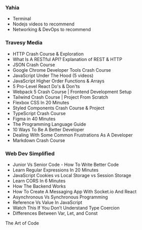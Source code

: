 ### Yahia

- Terminal
- Nodejs videos to recommend
- Networking & DevOps to recommend

### Travesy Media

- HTTP Crash Course & Exploration
- What Is A RESTful API? Explanation of REST & HTTP
- JSON Crash Course
- Google Chrome Developer Tools Crash Course
- JavaScript Under The Hood (5 videos)
- JavaScript Higher Order Functions & Arrays
- 5 Pro-Level React Do's & Don'ts
- Webpack 5 Crash Course | Frontend Development Setup
- Tailwind Crash Course | Project From Scratch
- Flexbox CSS In 20 Minutes
- Styled Components Crash Course & Project
- TypeScript Crash Course
- Figma in 40 Minutes
- The Programming Language Guide
- 10 Ways To Be A Better Developer
- Dealing With Some Common Frustrations As A Developer
- Markdown Crash Course

### Web Dev Simplified

- Junior Vs Senior Code - How To Write Better Code
- Learn Regular Expressions In 20 Minutes
- JavaScript Cookies vs Local Storage vs Session Storage
- Learn CORS In 6 Minutes
- How The Backend Works
- How To Create A Messaging App With Socket.io And React
- Asynchronous Vs Synchronous Programming
- Reference Vs Value In JavaScript
- Watch This If You Don’t Understand Type Coercion
- Differences Between Var, Let, and Const

The Art of Code
